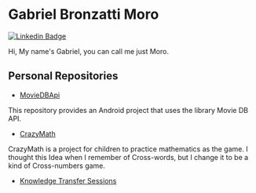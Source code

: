 # Gabriel Bronzatti Moro

[![Linkedin Badge](https://img.shields.io/badge/-LinkedIn-blue?style=flat-square&logo=Linkedin&logoColor=white&link=https://www.linkedin.com/in/gabrielbronzattimoro15031994/)](https://www.linkedin.com/in/gabrielbronzattimoro15031994/)

Hi, My name's Gabriel, you can call me just Moro.

## Personal Repositories

- [MovieDBApi](https://gitlab.com/gabrielbmoro/MovieDBApi)

This repository provides an Android project that uses the library Movie DB API.

- [CrazyMath](https://gitlab.com/gabrielbmoro/CrazyMath)

CrazyMath is a project for children to practice mathematics as the game. I thought this Idea when I remember of Cross-words, but I change it to be a kind of Cross-numbers game.

- [Knowledge Transfer Sessions](https://github.com/gabrielbmoro/knowledge-transfer-gbmoro)
